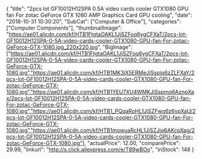 {
	"title": "2pcs lot GF10012H12SPA 0.5A video cards cooler GTX1080 GPU fan For zotac GeForce GTX 1080 AMP Graphics Card GPU cooling",
	"date": "2018-10-31 10:30:20",
	"SubCat": ["Computer & Office"],
	"categories": ["Computer Components"],
	"thumbnailImage": "https://ae01.alicdn.com/kf/HTB1FtgtaOAKL1JjSZFoq6ygCFXaT/2pcs-lot-GF10012H12SPA-0-5A-video-cards-cooler-GTX1080-GPU-fan-For-zotac-GeForce-GTX-1080.jpg_220x220.jpg",
	"BigImage": ["https://ae01.alicdn.com/kf/HTB1FtgtaOAKL1JjSZFoq6ygCFXaT/2pcs-lot-GF10012H12SPA-0-5A-video-cards-cooler-GTX1080-GPU-fan-For-zotac-GeForce-GTX-1080.jpg","https://ae01.alicdn.com/kf/HTB1MK3iX5ERMeJjSspiq6zZLFXaY/2pcs-lot-GF10012H12SPA-0-5A-video-cards-cooler-GTX1080-GPU-fan-For-zotac-GeForce-GTX-1080.jpg","https://ae01.alicdn.com/kf/HTB1YEU7XU4WMKJjSspmq6AznpXax/2pcs-lot-GF10012H12SPA-0-5A-video-cards-cooler-GTX1080-GPU-fan-For-zotac-GeForce-GTX-1080.jpg","https://ae01.alicdn.com/kf/HTB1_PQqaRoHL1JjSZFwq6z6vpXaU/2pcs-lot-GF10012H12SPA-0-5A-video-cards-cooler-GTX1080-GPU-fan-For-zotac-GeForce-GTX-1080.jpg","https://ae01.alicdn.com/kf/HTB1mowuaRcHL1JjSZJiq6AKcpXag/2pcs-lot-GF10012H12SPA-0-5A-video-cards-cooler-GTX1080-GPU-fan-For-zotac-GeForce-GTX-1080.jpg"],
	"actualPrice": 12.00,
	"comparePrice": 29.99,
	"linkurl": "http://s.click.aliexpress.com/e/T89wBOo",
	"inStock": 148
}

